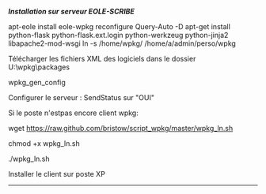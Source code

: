 *****Installation sur serveur EOLE-SCRIBE*****

apt-eole install eole-wpkg
reconfigure
Query-Auto -D
apt-get install python-flask python-flask.ext.login python-werkzeug python-jinja2 libapache2-mod-wsgi
ln -s /home/wpkg/ /home/a/admin/perso/wpkg

Télécharger les fichiers XML des logiciels dans le dossier U:\wpkg\packages

wpkg_gen_config

Configurer le serveur : SendStatus sur "OUI"

Si le poste n'estpas encore client wpkg:

wget https://raw.github.com/bristow/script_wpkg/master/wpkg_ln.sh

chmod +x wpkg_ln.sh

./wpkg_ln.sh

Installer le client sur poste XP
**********
